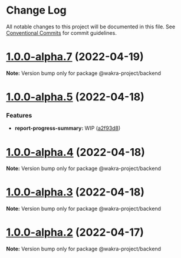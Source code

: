 # Change Log

All notable changes to this project will be documented in this file.
See [Conventional Commits](https://conventionalcommits.org) for commit guidelines.

# [1.0.0-alpha.7](https://github.com/rem029/wakra-project/compare/v1.0.0-alpha.6...v1.0.0-alpha.7) (2022-04-19)

**Note:** Version bump only for package @wakra-project/backend






# [1.0.0-alpha.5](https://github.com/rem029/wakra-project/compare/v1.0.0-alpha.4...v1.0.0-alpha.5) (2022-04-18)


### Features

* **report-progress-summary:** WIP ([a2f93d8](https://github.com/rem029/wakra-project/commit/a2f93d8d028ff78870a330ebbf9ddcdaef332ddd))





# [1.0.0-alpha.4](https://github.com/rem029/wakra-project/compare/v1.0.0-alpha.3...v1.0.0-alpha.4) (2022-04-18)

**Note:** Version bump only for package @wakra-project/backend





# [1.0.0-alpha.3](https://github.com/rem029/wakra-project/compare/v1.0.0-alpha.2...v1.0.0-alpha.3) (2022-04-18)

**Note:** Version bump only for package @wakra-project/backend





# [1.0.0-alpha.2](https://github.com/rem029/wakra-project/compare/v1.0.0-alpha.1...v1.0.0-alpha.2) (2022-04-17)

**Note:** Version bump only for package @wakra-project/backend
